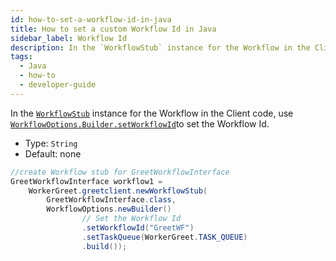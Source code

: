 ```yaml
---
id: how-to-set-a-workflow-id-in-java
title: How to set a custom Workflow Id in Java
sidebar_label: Workflow Id
description: In the `WorkflowStub` instance for the Workflow in the Client code, use `WorkflowOptions.Builder.setWorkflowId​` to set the Workflow Id.
tags:
  - Java
  - how-to
  - developer-guide
---
```


In the [`WorkflowStub`](https://www.javadoc.io/doc/io.temporal/temporal-sdk/latest/io/temporal/client/WorkflowStub.html) instance for the Workflow in the Client code, use [`WorkflowOptions.Builder.setWorkflowId​`](https://www.javadoc.io/doc/io.temporal/temporal-sdk/latest/io/temporal/client/WorkflowOptions.Builder.html) to set the Workflow Id.

- Type: `String`
- Default: none

```java
//create Workflow stub for GreetWorkflowInterface
GreetWorkflowInterface workflow1 =
    WorkerGreet.greetclient.newWorkflowStub(
        GreetWorkflowInterface.class,
        WorkflowOptions.newBuilder()
                // Set the Workflow Id
                .setWorkflowId("GreetWF")
                .setTaskQueue(WorkerGreet.TASK_QUEUE)
                .build());
```
